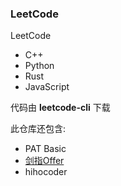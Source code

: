 ### LeetCode

LeetCode
- C++
- Python
- Rust
- JavaScript

代码由 __leetcode-cli__ 下载


此仓库还包含:
- PAT Basic
- [剑指Offer](./coding-interview)
- hihocoder

